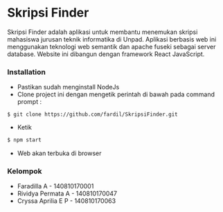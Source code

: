 # Skripsi Finder

Skripsi Finder adalah aplikasi untuk membantu menemukan skripsi mahasiswa jurusan teknik informatika di Unpad. Aplikasi berbasis web ini menggunakan teknologi web semantik dan apache fuseki sebagai server database. Website ini dibangun dengan framework React JavaScript.

### Installation

- Pastikan sudah menginstall NodeJs
- Clone project ini dengan mengetik perintah di bawah pada command prompt :
```
$ git clone https://github.com/fardil/SkripsiFinder.git
```
- Ketik 
```bash
$ npm start
```
- Web akan terbuka di browser 

### Kelompok
- Faradilla A - 140810170001
- Rividya Permata A - 140810170047
- Cryssa Aprilia E P - 140810170063
